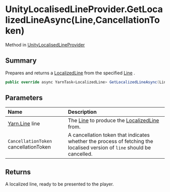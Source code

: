 # UnityLocalisedLineProvider.GetLocalizedLineAsync(Line,CancellationToken)

Method in [UnityLocalisedLineProvider](/docs/api/csharp/yarn.unity.unitylocalization.unitylocalisedlineprovider.md)

## Summary


Prepares and returns a  <a href="yarn.unity.localizedline.md">LocalizedLine</a>  from the specified
<a href="yarn.line.md">Line</a> .


```csharp
public override async YarnTask<LocalizedLine> GetLocalizedLineAsync(Line line, CancellationToken cancellationToken)
```

## Parameters

|Name|Description|
|:---|:---|
|[Yarn.Line](/docs/api/csharp/yarn.line.md) line|The  <a href="yarn.line.md">Line</a>  to produce the  <a href="yarn.unity.localizedline.md">LocalizedLine</a>  from.|
|`CancellationToken` cancellationToken|A cancellation token that indicates whether the process of fetching the localised version of  <code>line</code>  should be cancelled.|

## Returns

A localized line, ready to be presented to the
player.

